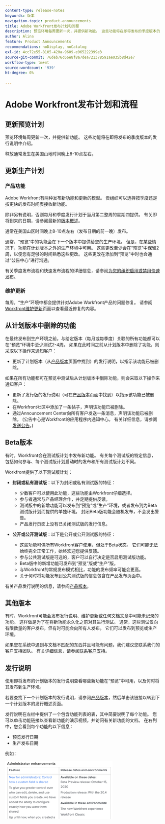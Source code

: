 ```yaml
---
content-type: release-notes
keywords: 版本
navigation-topic: product-announcements
title: Adobe Workfront发布计划和流程
description: 预览环境每周更新一次，并提供新功能。 这些功能将在即将发布的季度版本的发行说明中介绍。
author: Alina
feature: Product Announcements
recommendations: noDisplay, noCatalog
exl-id: 4cc72e55-8105-420a-9609-e965222399e3
source-git-commit: 76deb76c66e8f8a7dea721378591ae035b8d42e7
workflow-type: tm+mt
source-wordcount: '939'
ht-degree: 0%

---
```


# Adobe Workfront发布计划和流程

## 更新预览计划

预览环境每周更新一次，并提供新功能。 这些功能将在即将发布的季度版本的发行说明中介绍。

释放通常发生在美国山地时间晚上8-10点左右。

## 更新生产计划

### 产品功能


Adobe Workfront有两种发布新功能和更新的模型。 贵组织可以选择按季度还是按更快的发布时间表接收新功能。

除非另有说明，否则每月和季度发行计划于当月第二整周的星期四提供。 有关即将到来的日期，请参阅最新的[版本概述](/help/quicksilver/product-announcements/product-releases/product-releases.md)。

通常在美国山区时间晚上8-10点左右（发布日期的前一晚）发布。

通常，“预览”中的功能会在下一个版本中提供给您的生产环境。 但是，在某些情况下，功能在计划版本之外的生产环境中可用。 这些更改至少会在“预览”中保留2周，以便您有足够的时间熟悉这些更改。 这些更改在添加到“预览”中时也会通过“公告中心”进行沟通。

有关季度发布流程和快速发布流程的详细信息，请参阅[为您的组织启用或禁用快速发布](/help/quicksilver/administration-and-setup/set-up-workfront/configure-system-defaults/enable-fast-release-process.md)。

### 维护更新

每周，“生产”环境中都会提供针对Adobe Workfront产品的问题修复。 请参阅[Workfront维护更新](https://experienceleague.adobe.com/docs/workfront-known-issues/releases/current-updates.html)页面以查看最近修复的内容。

## 从计划版本中删除的功能

在最终发布到生产环境之前，与给定版本（每月或每季度）关联的所有功能都可以在“预览”环境中至少测试2-4周。 如果在此时间之前从计划版本中删除了功能，则采取以下操作来通知客户：

* 更新了计划版本（从[产品版本](../../product-announcements/product-releases/product-releases.md)页面中找到）的发行说明，以指示该功能已被删除。

如果在所有功能都可在预览中测试后从计划版本中删除功能，则会采取以下操作来通知客户：

* 更新了发行版的发行说明（可在[产品版本](../../product-announcements/product-releases/product-releases.md)页面中找到）以指示该功能已被删除。
* 在Workfront社区中添加了一条帖子，声明该功能已被删除。
* 通过Announcement Center向所有客户发送一条消息，声明该功能已被删除。 (公告中心是Workfront的应用程序内通知中心。 有关详细信息，请参阅[发送公告](../../administration-and-setup/get-started-wf-administration/view-send-announcements.md)。)

## Beta版本

有时，Workfront会在测试版计划中发布新功能。
有关每个测试版的特定信息，包括如何参与、每个测试版计划启动时的发布和所有测试版计划不同。

Workfront提供了以下测试版计划：

* **封闭或私有测试版**：以下为封闭或私有测试版的特征：

   * 少数客户可以使用此功能，这些功能由Workfront仔细选择。
   * 参与者通常与产品经理合作，并定期提供反馈。
   * 测试版中的新增功能可以发布到“预览”或“生产”环境，或者发布到为Beta测试版计划而提供的单独环境。 封闭Beta版功能会随机发布，不会发出警告。
   * 产品发行页面上没有已关闭测试版的发行信息。

* **公开或公开测试版**：以下是公开或公开测试版的特征：

   * 这些功能可供所有Workfront客户使用，但处于Beta状态。 它们可能无法始终完全正常工作，始终欢迎您提供反馈。
   * 参与公共测试版是可选的，客户可以自行决定是否启用测试版功能。
   * Beta版中的新增功能可发布到“预览”版或“生产”版。
   * 与Workfront的常规发布模式相比，功能的发布频率可能会更高。
   * 关于何时将功能发布到公共测试版的信息包含在产品发布页面中。

有关产品发行说明的信息，请参阅[产品版本](../../product-announcements/product-releases/product-releases.md)。

## 其他版本

有时，Workfront可能会发布发行说明、维护更新或任何文档文章中可能未记录的功能。 这样做是为了在将新功能永久化之前对其进行测试。 通常，这些测试仅向有限数量的客户发布，但有时可能会向所有人发布。 它们可以发布到预览或生产环境。

如果您在系统中遇到与文档不匹配的东西并且可能有问题，我们建议您联系我们的客户支持团队。 有关详细信息，请参阅[联系客户支持](../../workfront-basics/tips-tricks-and-troubleshooting/contact-customer-support.md)。

## 发行说明

使用即将发布的计划版本的发行说明查看哪些新功能在“预览”中可用，以及何时将其发布到生产环境。

若要查找下一个计划版本的发行说明，请参阅[产品版本](../../product-announcements/product-releases/product-releases.md)，然后单击该链接以转到下一个计划版本的发行概述页面。

发行说明在左栏中提供了一个包含功能列表的表，其中简要说明了每个功能。 您可以单击功能链接以查看新功能的演示视频，并访问有关新功能的文档。 在右列中，您会看到每个功能的以下信息：

* 预览发行日期
* 生产发布日期

例如：

![](assets/release-notes-350x189.png)
